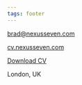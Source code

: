 ```yaml
---
tags: footer
---
```


brad@nexusseven.com

[cv.nexusseven.com](https://cv.nexusseven.com)

[Download CV](https://cv.nexusseven.com/bradcv.pdf)

London, UK